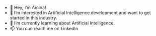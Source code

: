 - 👋 Hey, I’m Amina!
- 👀 I’m interested in Artificial Intelligence development and want to get started in this industry.
- 🌱 I’m currently learning about Artificial Intelligence.
- 📫 You can reach me on LinkedIn

<!---
aminamazlin/aminamazlin is a ✨ special ✨ repository because its `README.md` (this file) appears on your GitHub profile.
You can click the Preview link to take a look at your changes.
--->
